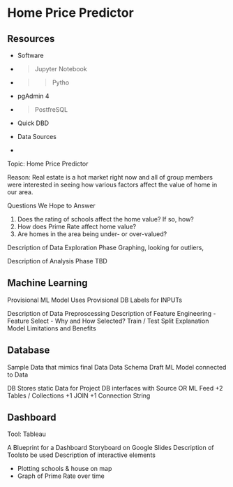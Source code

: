 # Home Price Predictor

## Resources
- Software
- > Jupyter Notebook
- >> Pytho
- pgAdmin 4
- > PostfreSQL
- Quick DBD

- Data Sources
- 


Topic: Home Price Predictor

Reason: Real estate is a hot market right now and all of group members were interested in seeing how various factors affect the value of home in our area.

Questions We Hope to Answer
1. Does the rating of schools affect the home value? If so, how?
2. How does Prime Rate affect home value?
3. Are homes in the area being under- or over-valued?

Description of Data Exploration Phase
Graphing, looking for outliers,

Description of Analysis Phase
TBD

## Machine Learning

Provisional ML Model 
Uses Provisional DB
Labels for INPUTs

Description of Data Preproscessing
Description of Feature Engineering - Feature Select - Why and How Selected?
Train / Test Split Explanation
Model Limitations and Benefits

## Database

Sample Data that mimics final Data
Data Schema
Draft ML Model connected to Data

DB Stores static Data for Project
DB interfaces with Source OR ML Feed
+2 Tables / Collections
+1 JOIN
+1 Connection String

## Dashboard

Tool: Tableau

A Blueprint for a Dashboard
Storyboard on Google Slides
Description of Toolsto be used
Description of interactive elements

- Plotting schools & house on map
- Graph of Prime Rate over time

